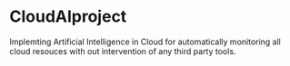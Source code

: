 # CloudAIproject
Implemting Artificial Intelligence in Cloud for automatically monitoring all cloud resouces with out intervention of any third party tools.
